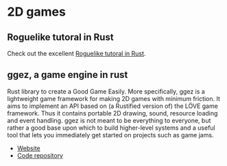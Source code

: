 # 2D games

## Roguelike tutoral in Rust

Check out the excellent [Roguelike tutoral in Rust](https://bfnightly.bracketproductions.com/rustbook/).

## ggez, a game engine in rust

Rust library to create a Good Game Easily.
More specifically, ggez is a lightweight game framework for making 2D games with minimum friction.
It aims to implement an API based on (a Rustified version of) the LÖVE game framework.
Thus it contains portable 2D drawing, sound, resource loading and event handling.
ggez is not meant to be everything to everyone,
but rather a good base upon which to build higher-level systems and a useful tool that lets you immediately get started on projects such as game jams.

- [Website](http://ggez.rs)
- [Code repository](https://github.com/ggez/ggez)
